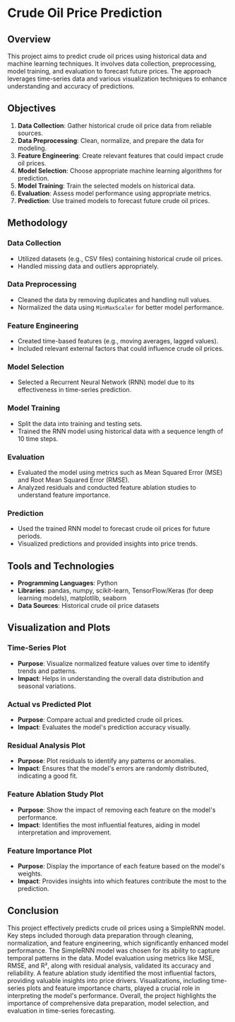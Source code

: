 # Crude Oil Price Prediction

## Overview

This project aims to predict crude oil prices using historical data and machine learning techniques. It involves data collection, preprocessing, model training, and evaluation to forecast future prices. The approach leverages time-series data and various visualization techniques to enhance understanding and accuracy of predictions.

## Objectives

1. **Data Collection**: Gather historical crude oil price data from reliable sources.
2. **Data Preprocessing**: Clean, normalize, and prepare the data for modeling.
3. **Feature Engineering**: Create relevant features that could impact crude oil prices.
4. **Model Selection**: Choose appropriate machine learning algorithms for prediction.
5. **Model Training**: Train the selected models on historical data.
6. **Evaluation**: Assess model performance using appropriate metrics.
7. **Prediction**: Use trained models to forecast future crude oil prices.

## Methodology

### Data Collection

- Utilized datasets (e.g., CSV files) containing historical crude oil prices.
- Handled missing data and outliers appropriately.

### Data Preprocessing

- Cleaned the data by removing duplicates and handling null values.
- Normalized the data using `MinMaxScaler` for better model performance.

### Feature Engineering

- Created time-based features (e.g., moving averages, lagged values).
- Included relevant external factors that could influence crude oil prices.

### Model Selection

- Selected a Recurrent Neural Network (RNN) model due to its effectiveness in time-series prediction.

### Model Training

- Split the data into training and testing sets.
- Trained the RNN model using historical data with a sequence length of 10 time steps.

### Evaluation

- Evaluated the model using metrics such as Mean Squared Error (MSE) and Root Mean Squared Error (RMSE).
- Analyzed residuals and conducted feature ablation studies to understand feature importance.

### Prediction

- Used the trained RNN model to forecast crude oil prices for future periods.
- Visualized predictions and provided insights into price trends.

## Tools and Technologies

- **Programming Languages**: Python
- **Libraries**: pandas, numpy, scikit-learn, TensorFlow/Keras (for deep learning models), matplotlib, seaborn
- **Data Sources**: Historical crude oil price datasets

## Visualization and Plots

### Time-Series Plot

- **Purpose**: Visualize normalized feature values over time to identify trends and patterns.
- **Impact**: Helps in understanding the overall data distribution and seasonal variations.

### Actual vs Predicted Plot

- **Purpose**: Compare actual and predicted crude oil prices.
- **Impact**: Evaluates the model's prediction accuracy visually.

### Residual Analysis Plot

- **Purpose**: Plot residuals to identify any patterns or anomalies.
- **Impact**: Ensures that the model's errors are randomly distributed, indicating a good fit.

### Feature Ablation Study Plot

- **Purpose**: Show the impact of removing each feature on the model's performance.
- **Impact**: Identifies the most influential features, aiding in model interpretation and improvement.

### Feature Importance Plot

- **Purpose**: Display the importance of each feature based on the model's weights.
- **Impact**: Provides insights into which features contribute the most to the prediction.

## Conclusion

This project effectively predicts crude oil prices using a SimpleRNN model. Key steps included thorough data preparation through cleaning, normalization, and feature engineering, which significantly enhanced model performance. The SimpleRNN model was chosen for its ability to capture temporal patterns in the data. Model evaluation using metrics like MSE, RMSE, and R², along with residual analysis, validated its accuracy and reliability. A feature ablation study identified the most influential factors, providing valuable insights into price drivers. Visualizations, including time-series plots and feature importance charts, played a crucial role in interpreting the model's performance. Overall, the project highlights the importance of comprehensive data preparation, model selection, and evaluation in time-series forecasting.
